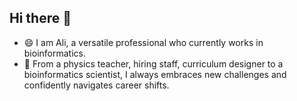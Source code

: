 ## Hi there 👋

<!--
**tang-sy/tang-sy** is a ✨ _special_ ✨ repository because its `README.md` (this file) appears on your GitHub profile.

Here are some ideas to get you started:

- 🔭 I’m currently working on ...
- 🌱 I’m currently learning ...
- 👯 I’m looking to collaborate on ...
- 🤔 I’m looking for help with ...
- 💬 Ask me about ...
- 📫 How to reach me: ...
- 😄 Pronouns: ...
- ⚡ Fun fact: ...
-->

- 😄 I am Ali, a versatile professional who currently works in bioinformatics.
- 🔭 From a physics teacher, hiring staff, curriculum designer to a bioinformatics scientist, I always embraces new challenges and confidently navigates career shifts. 
